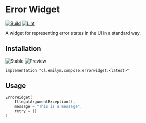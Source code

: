 # Error Widget
[![Build](https://github.com/ComposeComponents/ErrorWidget/actions/workflows/build-library.yml/badge.svg)](https://github.com/ComposeComponents/ErrorWidget/actions/workflows/build-libraru.yml)
[![Lint](https://github.com/ComposeComponents/ErrorWidget/actions/workflows/lint.yml/badge.svg)](https://github.com/ComposeComponents/ErrorWidget/actions/workflows/lint.yml)

A widget for representing error states in the UI in a standard way.

## Installation
![Stable](https://img.shields.io/github/v/release/ComposeComponents/ErrorWidget?label=Stable)
![Preview](https://img.shields.io/github/v/release/ComposeComponents/ErrorWidget?label=Preview&include_prereleases)

```
implementation "cl.emilym.compose:errorwidget:<latest>"
```

## Usage
```kotlin
ErrorWidget(
    IllegalArgumentException(),
    message = "This is a message",
    retry = {}
)
```